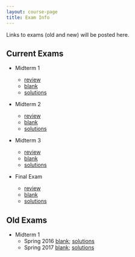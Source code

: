 ```yaml
---
layout: course-page
title: Exam Info
---
```


Links to exams (old and new) will be posted here. 

## Current Exams

- Midterm 1
  - [review](assets/tests/M405s24_m1_rev.pdf)
  - [blank](assets/tests/M405s24_m1.pdf)
  - [solutions](assets/tests/M405s24_m1-s.pdf)
 
- Midterm 2
  - [review](assets/tests/M405s2024_M2-review.pdf)
  - [blank](assets/tests/M405s2024_M2.pdf)
  - [solutions](assets/tests/M405s2024_M2-s.pdf)
 
- Midterm 3
  - [review](assets/tests/M405s2024_M3-review.pdf)
  - [blank](assets/tests/M405s2024_M3.pdf)
  - [solutions](assets/tests/M405s2024_M3-s.pdf)
 
- Final Exam
  - [review](assets/tests/M405s2024_M3_FE-review.pdf)
  - [blank]()
  - [solutions]()
 
## Old Exams

- Midterm 1
  - Spring 2016 [blank](assets/tests/M405_T1.pdf); [solutions](assets/tests/M405_T1s.pdf)
  - Spring 2017 [blank](assets/tests/M405S17_T1.pdf); [solutions](assets/tests/M405S17_T1-solns.pdf)


